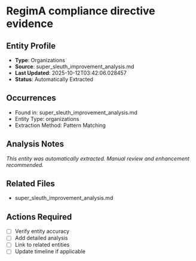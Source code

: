 # RegimA compliance directive evidence

## Entity Profile
- **Type**: Organizations
- **Source**: super_sleuth_improvement_analysis.md
- **Last Updated**: 2025-10-12T03:42:06.028457
- **Status**: Automatically Extracted

## Occurrences
- Found in: super_sleuth_improvement_analysis.md
- Entity Type: organizations
- Extraction Method: Pattern Matching

## Analysis Notes
*This entity was automatically extracted. Manual review and enhancement recommended.*

## Related Files
- super_sleuth_improvement_analysis.md

## Actions Required
- [ ] Verify entity accuracy
- [ ] Add detailed analysis
- [ ] Link to related entities
- [ ] Update timeline if applicable
